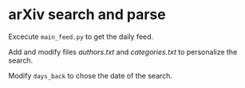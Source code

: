 # arXiv search and parse

Excecute `main_feed.py` to get the daily feed.

Add and modify files *authors.txt* and *categories.txt* to personalize the search.

Modify `days_back` to chose the date of the search.
